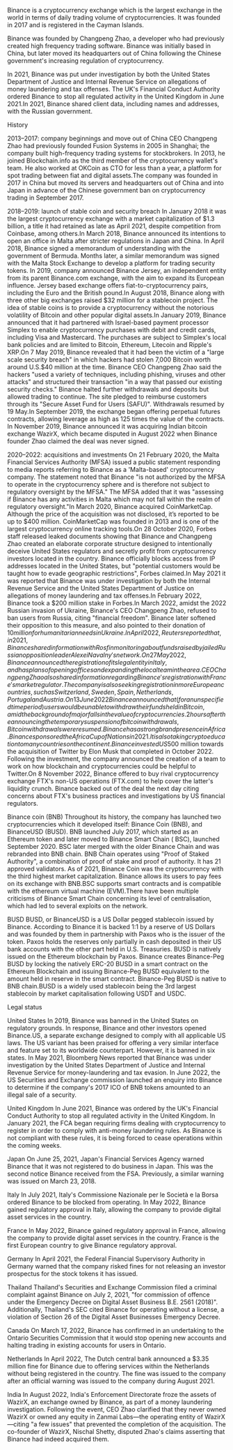 Binance is a cryptocurrency exchange which is the largest exchange in the world in terms of daily trading volume of
cryptocurrencies. It was founded in 2017 and is registered in the Cayman Islands.

Binance was founded by Changpeng Zhao, a developer who had previously created high frequency trading software. Binance
was initially based in China, but later moved its headquarters out of China following the Chinese government's
increasing regulation of cryptocurrency.

In 2021, Binance was put under investigation by both the United States Department of Justice and Internal Revenue
Service on allegations of money laundering and tax offenses. The UK's Financial Conduct Authority ordered Binance to
stop all regulated activity in the United Kingdom in June 2021.In 2021, Binance shared client data, including names and
addresses, with the Russian government.

History

2013–2017: company beginnings and move out of China
CEO Changpeng Zhao had previously founded Fusion Systems in 2005 in Shanghai; the company built high-frequency trading
systems for stockbrokers. In 2013, he joined Blockchain.info as the third member of the cryptocurrency wallet's team. He
also worked at OKCoin as CTO for less than a year, a platform for spot trading between fiat and digital assets.The
company was founded in 2017 in China but moved its servers and headquarters out of China and into Japan in advance of
the Chinese government ban on cryptocurrency trading in September 2017.

2018–2019: launch of stable coin and security breach
In January 2018 it was the largest cryptocurrency exchange with a market capitalization of $1.3 billion, a title it had
retained as late as April 2021, despite competition from Coinbase, among others.In March 2018, Binance announced its
intentions to open an office in Malta after stricter regulations in Japan and China. In April 2018, Binance signed a
memorandum of understanding with the government of Bermuda. Months later, a similar memorandum was signed with the Malta
Stock Exchange to develop a platform for trading security tokens. In 2019, company announced Binance Jersey, an
independent entity from its parent Binance.com exchange, with the aim to expand its European influence. Jersey based
exchange offers fiat-to-cryptocurrency pairs, including the Euro and the British pound.In August 2018, Binance along
with three other big exchanges raised $32 million for a stablecoin project. The idea of stable coins is to provide a
cryptocurrency without the notorious volatility of Bitcoin and other popular digital assets.In January 2019, Binance
announced that it had partnered with Israel-based payment processor Simplex to enable cryptocurrency purchases with
debit and credit cards, including Visa and Mastercard. The purchases are subject to Simplex's local bank policies and
are limited to Bitcoin, Ethereum, Litecoin and Ripple's XRP.On 7 May 2019, Binance revealed that it had been the victim
of a "large scale security breach" in which hackers had stolen 7,000 Bitcoin worth around U.S.$40 million at the time.
Binance CEO Changpeng Zhao said the hackers "used a variety of techniques, including phishing, viruses and other
attacks" and structured their transaction "in a way that passed our existing security checks." Binance halted further
withdrawals and deposits but allowed trading to continue. The site pledged to reimburse customers through its "Secure
Asset Fund for Users (SAFU)". Withdrawals resumed by 19 May.In September 2019, the exchange began offering perpetual
futures contracts, allowing leverage as high as 125 times the value of the contracts. In November 2019, Binance
announced it was acquiring Indian bitcoin exchange WazirX, which became disputed in August 2022 when Binance founder
Zhao claimed the deal was never signed.

2020–2022: acquisitions and investments
On 21 February 2020, the Malta Financial Services Authority (MFSA) issued a public statement responding to media reports
referring to Binance as a 'Malta-based' cryptocurrency company. The statement noted that Binance "is not authorized by
the MFSA to operate in the cryptocurrency sphere and is therefore not subject to regulatory oversight by the MFSA." The
MFSA added that it was "assessing if Binance has any activities in Malta which may not fall within the realm of
regulatory oversight."In March 2020, Binance acquired CoinMarketCap. Although the price of the acquisition was not
disclosed, it’s reported to be up to $400 million. CoinMarketCap was founded in 2013 and is one of the largest
cryptocurrency online tracking tools.On 28 October 2020, Forbes staff released leaked documents showing that Binance and
Changpeng Zhao created an elaborate corporate structure designed to intentionally deceive United States regulators and
secretly profit from cryptocurrency investors located in the country. Binance officially blocks access from IP addresses
located in the United States, but "potential customers would be taught how to evade geographic restrictions", Forbes
claimed.In May 2021 it was reported that Binance was under investigation by both the Internal Revenue Service and the
United States Department of Justice on allegations of money laundering and tax offenses.In February 2022, Binance took a
$200 million stake in Forbes.In March 2022, amidst the 2022 Russian invasion of Ukraine, Binance's CEO Changpeng Zhao,
refused to ban users from Russia, citing "financial freedom". Binance later softened their opposition to this measure,
and also pointed to their donation of $10 million for humanitarian needs in Ukraine.In April 2022, Reuters reported
that, in 2021, Binance shared information with Rosfinmonitoring about funds raised by jailed Russian opposition leader
Alexei Navalny's network.On 27 May 2022, Binance announced the registration of its legal entity in Italy, and has plans
of opening offices and expanding the local team in the area. CEO Changpeng Zhao also shared information regarding
Binance's registration with France's market regulator. The company is also seeking registration in more European
countries, such as Switzerland, Sweden, Spain, Netherlands, Portugal and Austria.On 13 June 2022 Binance announced
that (for an unspecified time period) users would be unable to withdraw their funds held in Bitcoin, amid the background
of major falls in the value of cryptocurrencies. 2 hours after the announcing the temporary suspension of bitcoin
withdrawals, Bitcoin withdrawals were resumed.Binance has a strong brand presence in Africa. Binance sponsored the
Africa Cup of Nations in 2021. It is also taking crypto education to many countries on the continent.Binance invested
US$500 million towards the acquisition of Twitter by Elon Musk that completed in October 2022. Following the investment,
the company announced the creation of a team to work on how blockchain and cryptocurrencies could be helpful to
Twitter.On 8 November 2022, Binance offered to buy rival cryptocurrency exchange FTX's non-US operations (FTX.com) to
help cover the latter's liquidity crunch. Binance backed out of the deal the next day citing concerns about FTX's
business practices and investigations by US financial regulators.

Binance coin (BNB)
Throughout its history, the company has launched two cryptocurrencies which it developed itself: Binance Coin (BNB), and
BinanceUSD (BUSD). BNB launched July 2017, which started as an Ethereum token and later moved to Binance Smart Chain (
BSC), launched September 2020. BSC later merged with the older Binance Chain and was rebranded into BNB chain. BNB Chain
operates using "Proof of Staked Authority", a combination of proof of stake and proof of authority. It has 21 approved
validators. As of 2021, Binance Coin was the cryptocurrency with the third highest market capitalization. Binance allows
its users to pay fees on its exchange with BNB.BSC supports smart contracts and is compatible with the ethereum virtual
machine (EVM).There have been multiple criticisms of Binance Smart Chain concerning its level of centralisation, which
had led to several exploits on the network.

BUSD
BUSD, or BinanceUSD is a US Dollar pegged stablecoin issued by Binance. According to Binance it is backed 1:1 by a
reserve of US Dollars and was founded by them in partnership with Paxos who is the issuer of the token. Paxos holds the
reserves only partially in cash deposited in their US bank accounts with the other part held in U.S. Treasuries. BUSD is
natively issued on the Ethereum blockchain by Paxos. Binance creates Binance-Peg BUSD by locking the natively ERC-20
BUSD in a smart contract on the Ethereum Blockchain and issuing Binance-Peg BUSD equivalent to the amount held in
reserve in the smart contract. Binance-Peg BUSD is native to BNB chain.BUSD is a widely used stablecoin being the 3rd
largest stablecoin by market capitalisation following USDT and USDC.

Legal status

United States
In 2019, Binance was banned in the United States on regulatory grounds. In response, Binance and other investors opened
Binance.US, a separate exchange designed to comply with all applicable US laws. The US variant has been praised for
offering a very similar interface and feature set to its worldwide counterpart. However, it is banned in six states. In
May 2021, Bloomberg News reported that Binance was under investigation by the United States Department of Justice and
Internal Revenue Service for money-laundering and tax evasion. In June 2022, the US Securities and Exchange commission
launched an enquiry into Binance to determine if the company's 2017 ICO of BNB tokens amounted to an illegal sale of a
security.

United Kingdom
In June 2021, Binance was ordered by the UK's Financial Conduct Authority to stop all regulated activity in the United
Kingdom. In January 2021, the FCA began requiring firms dealing with cryptocurrency to register in order to comply with
anti-money laundering rules. As Binance is not compliant with these rules, it is being forced to cease operations within
the coming weeks.

Japan
On June 25, 2021, Japan's Financial Services Agency warned Binance that it was not registered to do business in Japan.
This was the second notice Binance received from the FSA. Previously, a similar warning was issued on March 23, 2018.

Italy
In July 2021, Italy's Commissione Nazionale per le Società e la Borsa ordered Binance to be blocked from operating. In
May 2022, Binance gained regulatory approval in Italy, allowing the company to provide digital asset services in the
country.

France
In May 2022, Binance gained regulatory approval in France, allowing the company to provide digital asset services in the
country. France is the first European country to give Binance regulatory approval.

Germany
In April 2021, the Federal Financial Supervisory Authority in Germany warned that the company risked fines for not
releasing an investor prospectus for the stock tokens it has issued.

Thailand
Thailand's Securities and Exchange Commission filed a criminal complaint against Binance on July 2, 2021, "for
commission of offence under the Emergency Decree on Digital Asset Business B.E. 2561 (2018)". Additionally, Thailand's
SEC cited Binance for operating without a license, a violation of Section 26 of the Digital Asset Businesses Emergency
Decree.

Canada
On March 17, 2022, Binance has confirmed in an undertaking to the Ontario Securities Commission that it would stop
opening new accounts and halting trading in existing accounts for users in Ontario.

Netherlands
In April 2022, The Dutch central bank announced a $3.35 million fine for Binance due to offering services within the
Netherlands without being registered in the country. The fine was issued to the company after an official warning was
issued to the company during August 2021.

India
In August 2022, India's Enforcement Directorate froze the assets of WazirX, an exchange owned by Binance, as part of a
money laundering investigation. Following the event, CEO Zhao clarified that they never owned WazirX or owned any equity
in Zanmai Labs—the operating entity of WazirX—citing "a few issues" that prevented the completion of the acquisition.
The co-founder of WazirX, Nischal Shetty, disputed Zhao's claims asserting that Binance had indeed acquired them.